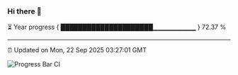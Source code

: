 ### Hi there 👋

⏳ Year progress { █████████████████████▁▁▁▁▁▁▁▁▁ } 72.37 %

---

⏰ Updated on Mon, 22 Sep 2025 03:27:01 GMT

![Progress Bar CI](https://github.com/IshwaranRudhara/GIT-ACTION/workflows/Progress%20Bar%20CI/badge.svg)

